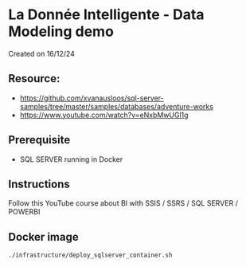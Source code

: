 # La Donnée Intelligente - Data Modeling demo
Created on 16/12/24

## Resource: 
- https://github.com/xvanausloos/sql-server-samples/tree/master/samples/databases/adventure-works
- https://www.youtube.com/watch?v=eNxbMwUGl1g

## Prerequisite
- SQL SERVER running in Docker

## Instructions
Follow this YouTube course about BI with SSIS / SSRS / SQL SERVER / POWERBI

## Docker image
```
./infrastructure/deploy_sqlserver_container.sh
```
